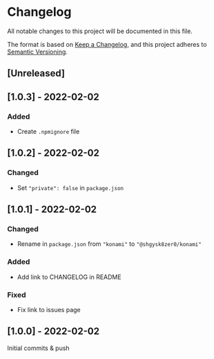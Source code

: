 # Changelog
All notable changes to this project will be documented in this file.

The format is based on [Keep a Changelog](https://keepachangelog.com/en/1.0.0/),
and this project adheres to [Semantic Versioning](https://semver.org/spec/v2.0.0.html).

## [Unreleased]

## [1.0.3] - 2022-02-02

### Added
- Create `.npmignore` file

## [1.0.2] - 2022-02-02

### Changed
- Set `"private": false` in `package.json`

## [1.0.1] - 2022-02-02

### Changed
- Rename in `package.json` from `"konami"` to `"@shgysk8zer0/konami"`

### Added
- Add link to CHANGELOG in README

### Fixed
- Fix link to issues page

## [1.0.0] - 2022-02-02
Initial commits & push
